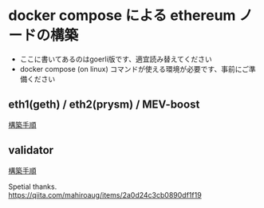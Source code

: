 # docker compose による ethereum ノードの構築
- ここに書いてあるのはgoerli版です、適宜読み替えてください  
- docker compose (on linux) コマンドが使える環境が必要です、事前にご準備ください

## eth1(geth) / eth2(prysm) / MEV-boost
[構築手順](./node)

## validator
[構築手順](./validator)



Spetial thanks.  
https://qiita.com/mahiroaug/items/2a0d24c3cb0890df1f19